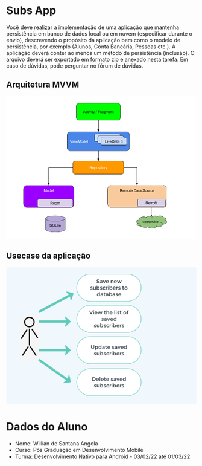 # Subs App

Você deve realizar a implementação de uma aplicação que mantenha persistência em banco de dados local ou em nuvem (especificar durante o envio), descrevendo o propósito da aplicação bem como o modelo de persistência, por exemplo (Alunos, Conta Bancária, Pessoas etc.). A aplicação deverá conter ao menos um método de persistência (inclusão). O arquivo deverá ser exportado em formato zip e anexado nesta tarefa. Em caso de dúvidas, pode perguntar no fórum de dúvidas.

## Arquitetura MVVM

![Arquitetura](screens/arch.png)

## Usecase da aplicação

![](screens/usecase.png)

# Dados do Aluno

- Nome: Willian de Santana Angola
- Curso: Pós Graduação em Desenvolvimento Mobile
- Turma: Desenvolvimento Nativo para Android - 03/02/22 até 01/03/22
